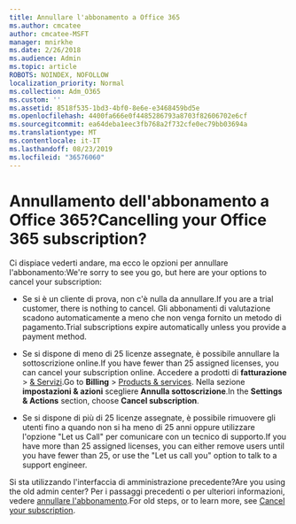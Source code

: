 ```yaml
---
title: Annullare l'abbonamento a Office 365
ms.author: cmcatee
author: cmcatee-MSFT
manager: mnirkhe
ms.date: 2/26/2018
ms.audience: Admin
ms.topic: article
ROBOTS: NOINDEX, NOFOLLOW
localization_priority: Normal
ms.collection: Adm_O365
ms.custom: ''
ms.assetid: 8518f535-1bd3-4bf0-8e6e-e3468459bd5e
ms.openlocfilehash: 4400fa666e0f4485286793a8703f82606702e6cf
ms.sourcegitcommit: ea64deba1eec3fb768a2f732cfe0ec79bb03694a
ms.translationtype: MT
ms.contentlocale: it-IT
ms.lasthandoff: 08/23/2019
ms.locfileid: "36576060"
---
```

# <a name="cancelling-your-office-365-subscription"></a><span data-ttu-id="fe4d2-102">Annullamento dell'abbonamento a Office 365?</span><span class="sxs-lookup"><span data-stu-id="fe4d2-102">Cancelling your Office 365 subscription?</span></span>

<span data-ttu-id="fe4d2-103">Ci dispiace vederti andare, ma ecco le opzioni per annullare l'abbonamento:</span><span class="sxs-lookup"><span data-stu-id="fe4d2-103">We're sorry to see you go, but here are your options to cancel your subscription:</span></span>
  
- <span data-ttu-id="fe4d2-104">Se si è un cliente di prova, non c'è nulla da annullare.</span><span class="sxs-lookup"><span data-stu-id="fe4d2-104">If you are a trial customer, there is nothing to cancel.</span></span> <span data-ttu-id="fe4d2-105">Gli abbonamenti di valutazione scadono automaticamente a meno che non venga fornito un metodo di pagamento.</span><span class="sxs-lookup"><span data-stu-id="fe4d2-105">Trial subscriptions expire automatically unless you provide a payment method.</span></span>

- <span data-ttu-id="fe4d2-106">Se si dispone di meno di 25 licenze assegnate, è possibile annullare la sottoscrizione online.</span><span class="sxs-lookup"><span data-stu-id="fe4d2-106">If you have fewer than 25 assigned licenses, you can cancel your subscription online.</span></span> <span data-ttu-id="fe4d2-107">Accedere a prodotti di **fatturazione** \> [& Servizi](https://go.microsoft.com/fwlink/p/?linkid=842054).</span><span class="sxs-lookup"><span data-stu-id="fe4d2-107">Go to **Billing** \> [Products & services](https://go.microsoft.com/fwlink/p/?linkid=842054).</span></span> <span data-ttu-id="fe4d2-108">Nella sezione **impostazioni & azioni** scegliere **Annulla sottoscrizione**.</span><span class="sxs-lookup"><span data-stu-id="fe4d2-108">In the **Settings & Actions** section, choose **Cancel subscription**.</span></span>

- <span data-ttu-id="fe4d2-109">Se si dispone di più di 25 licenze assegnate, è possibile rimuovere gli utenti fino a quando non si ha meno di 25 anni oppure utilizzare l'opzione "Let us Call" per comunicare con un tecnico di supporto.</span><span class="sxs-lookup"><span data-stu-id="fe4d2-109">If you have more than 25 assigned licenses, you can either remove users until you have fewer than 25, or use the "Let us call you" option to talk to a support engineer.</span></span>

<span data-ttu-id="fe4d2-110">Si sta utilizzando l'interfaccia di amministrazione precedente?</span><span class="sxs-lookup"><span data-stu-id="fe4d2-110">Are you using the old admin center?</span></span> <span data-ttu-id="fe4d2-111">Per i passaggi precedenti o per ulteriori informazioni, vedere [annullare l'abbonamento](https://docs.microsoft.com/office365/admin/subscriptions-and-billing/cancel-your-subscription).</span><span class="sxs-lookup"><span data-stu-id="fe4d2-111">For old steps, or to learn more, see [Cancel your subscription](https://docs.microsoft.com/office365/admin/subscriptions-and-billing/cancel-your-subscription).</span></span>
